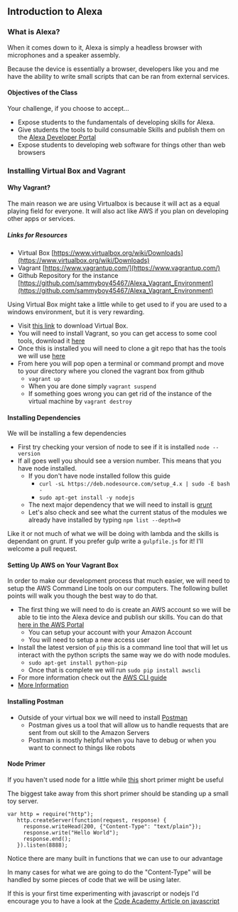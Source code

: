 ## Introduction to Alexa

### What is Alexa?

When it comes down to it, Alexa is simply a headless browser with microphones and a speaker assembly. 

Because the device is essentially a browser, developers like you and me have the ability to write small 
scripts that can be ran from external services.

#### Objectives of the Class

Your challenge, if you choose to accept...

* Expose students to the fundamentals of developing skills for Alexa.
* Give students the tools to build consumable Skills and publish them on the [Alexa Developer Portal](https://developer.amazon.com/edw/home.html)
* Expose students to developing web software for things other than web browsers


### Installing Virtual Box and Vagrant




#### Why Vagrant?

The main reason we are using Virtualbox is because it will act as a equal playing field for everyone. 
It will also act like AWS if you plan on developing other apps or services.

##### Links for Resources
* Virtual Box [https://www.virtualbox.org/wiki/Downloads](https://www.virtualbox.org/wiki/Downloads)
* Vagrant [https://www.vagrantup.com/](https://www.vagrantup.com/)
* Github Repository for the instance [https://github.com/sammyboy45467/Alexa_Vagrant_Environment](https://github.com/sammyboy45467/Alexa_Vagrant_Environment)

Using Virtual Box might take a little while to get used to if you are used to a windows environment, 
but it is very rewarding.

* Visit [this link](https://www.virtualbox.org/wiki/Downloads) to download Virtual Box.
* You will need to install Vagrant, so you can get access to some cool tools, download it [here](https://www.vagrantup.com/)
* Once this is installed you will need to clone a git repo that has the tools we will use [here](https://github.com/sammyboy45467/Alexa_Vagrant_Environment)
* From here you will pop open a terminal or command prompt and move to your directory where you cloned the vagrant box from github
    * `vagrant up`
    * When you are done simply `vagrant suspend`
    * If something goes wrong you can get rid of the instance of the virtual machine by `vagrant destroy`
    
    
#### Installing Dependencies

We will be installing a few dependencies

* First try checking your version of node to see if it is installed `node --version`
* If all goes well you should see a version number. This means that you have node installed.
    * If you don't have node installed follow this guide
        * `curl -sL https://deb.nodesource.com/setup_4.x | sudo -E bash -`
        * `sudo apt-get install -y nodejs`
    * The next major dependency that we will need to install is [grunt](https://github.com/gruntjs/grunt)
    * Let's also check and see what the current status of the modules we already have installed by typing `npm list --depth=0`
        
Like it or not much of what we will be doing with lambda and the skills is dependant on grunt. If you prefer gulp write a `gulpfile.js` for it! I'll welcome a pull request.

#### Setting Up AWS on Your Vagrant Box
In order to make our development process that much easier, we will need to setup the AWS Command Line tools on our computers. The following bullet points will walk you though the best way to do that.

* The first thing we will need to do is create an AWS account so we will be able to tie into the Alexa device and publish our skills. You can do that [here in the AWS Portal](https://aws.amazon.com/)
	* You can setup your account with your Amazon Account
	* You will need to setup a new access user
* Install the latest version of `pip` this is a command line tool that will let us interact with the python scripts the same way we do with node modules.
    * `sudo apt-get install python-pip`
    * Once that is complete we will run `sudo pip install awscli`
* For more information check out the [AWS CLI guide](https://aws.amazon.com/cli/) 
* [More Information](http://docs.aws.amazon.com/cli/latest/userguide/cli-chap-welcome.html)

#### Installing Postman
    
* Outside of your virtual box we will need to install [Postman](https://www.getpostman.com/)
    * Postman gives us a tool that will allow us to handle requests that are sent from out skill to the Amazon Servers
    * Postman is mostly helpful when you have to debug or when you want to connect to things like robots


#### Node Primer

If you haven't used node for a little while [this](http://www.nodebeginner.org) short primer might be useful

The biggest take away from this short primer should be standing up a small toy server.

```
var http = require("http");
   http.createServer(function(request, response) {
     response.writeHead(200, {"Content-Type": "text/plain"});
     response.write("Hello World");
     response.end();
   }).listen(8888);
```

Notice there are many built in functions that we can use to our advantage

In many cases for what we are going to do the "Content-Type" will be handled by some 
pieces of code that we will be using later.

If this is your first time experimenting with javascript or nodejs I'd encourage you to have a look at 
the [Code Academy Article on javascript](https://www.codecademy.com/learn/javascript)


